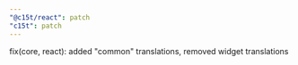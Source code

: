 ```yaml
---
"@c15t/react": patch
"c15t": patch
---
```


fix(core, react): added "common" translations, removed widget translations
